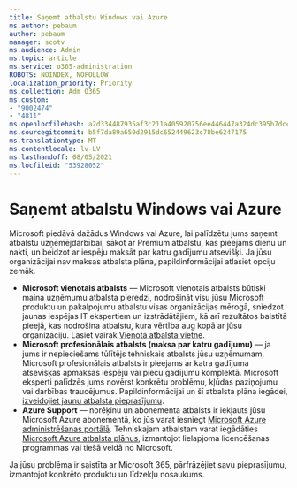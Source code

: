 ```yaml
---
title: Saņemt atbalstu Windows vai Azure
ms.author: pebaum
author: pebaum
manager: scotv
ms.audience: Admin
ms.topic: article
ms.service: o365-administration
ROBOTS: NOINDEX, NOFOLLOW
localization_priority: Priority
ms.collection: Adm_O365
ms.custom:
- "9002474"
- "4811"
ms.openlocfilehash: a2d334487935af3c211a405920756ee446447a324dc395b7dcca253675ca9088
ms.sourcegitcommit: b5f7da89a650d2915dc652449623c78be6247175
ms.translationtype: MT
ms.contentlocale: lv-LV
ms.lasthandoff: 08/05/2021
ms.locfileid: "53928052"
---
```

# <a name="get-support-for-windows-or-azure"></a>Saņemt atbalstu Windows vai Azure

Microsoft piedāvā dažādus Windows vai Azure, lai palīdzētu jums saņemt atbalstu uzņēmējdarbībai, sākot ar Premium atbalstu, kas pieejams dienu un nakti, un beidzot ar iespēju maksāt par katru gadījumu atsevišķi. Ja jūsu organizācijai nav maksas atbalsta plāna, papildinformācijai atlasiet opciju zemāk.

- **Microsoft vienotais atbalsts** — Microsoft vienotais atbalsts būtiski maina uzņēmumu atbalsta pieredzi, nodrošināt visu jūsu Microsoft produktu un pakalpojumu atbalstu visas organizācijas mērogā, sniedzot jaunas iespējas IT ekspertiem un izstrādātājiem, kā arī rezultātos balstītā pieejā, kas nodrošina atbalstu, kura vērtība aug kopā ar jūsu organizāciju. Lasiet vairāk [Vienotā atbalsta vietnē](https://aka.ms/unified-support).
- **Microsoft profesionālais atbalsts (maksa par katru gadījumu)** — ja jums ir nepieciešams tūlītējs tehniskais atbalsts jūsu uzņēmumam, Microsoft profesionālais atbalsts ir pieejams ar katra gadījuma atsevišķas apmaksas iespēju vai piecu gadījumu komplektā. Microsoft eksperti palīdzēs jums novērst konkrētu problēmu, kļūdas paziņojumu vai darbības traucējumus. Papildinformācijai un šī atbalsta plāna iegādei, [izveidojiet jaunu atbalsta pieprasījumu](https://support.microsoft.com/supportforbusiness/productselection).
- **Azure Support** — norēķinu un abonementa atbalsts ir iekļauts jūsu Microsoft Azure abonementā, ko jūs varat iesniegt [Microsoft Azure administrēšanas portālā](https://portal.azure.com/). Tehniskajam atbalstam varat iegādāties [Microsoft Azure atbalsta plānus](https://azure.microsoft.com/support/plans/), izmantojot lielapjoma licencēšanas programmas vai tiešā veidā no Microsoft.

Ja jūsu problēma ir saistīta ar Microsoft 365, pārfrāzējiet savu pieprasījumu, izmantojot konkrēto produktu un līdzekļu nosaukums.
